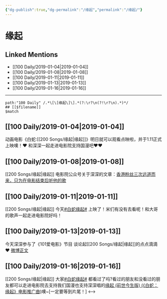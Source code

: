 ```yaml
---
{"dg-publish":true,"dg-permalink":"/缘起","permalink":"/缘起/"}
---
```


# 缘起

## Linked Mentions
- [[100 Daily/2019-01-04\|2019-01-04]]
- [[100 Daily/2019-01-08\|2019-01-08]]
- [[100 Daily/2019-01-11\|2019-01-11]]
- [[100 Daily/2019-01-13\|2019-01-13]]
- [[100 Daily/2019-01-16\|2019-01-16]]


---

```expander
path:"100 Daily" /.*\[\[缘起\]\].*(?:\r?\n(?!\r?\n).*)*/
## [[$filename]]
$match
```
## [[100 Daily/2019-01-04\|2019-01-04]]
动画电影《白蛇:[[200 Songs/缘起\|缘起]]》明日就可以观看点映啦，并于1.11正式上映噢！❤️
和深深一起走进电影院支持国漫吧❤️❤️
[](https://m.weibo.cn/1736988591/4324717663534056)

## [[100 Daily/2019-01-08\|2019-01-08]]
[[200 Songs/缘起\|缘起]]
电影院公众号关于深深的文章：[香港粉丝三次远道而来，只为在电影结束后听他的歌](https://weibo.cn/sinaurl?u=https%3A%2F%2Fmp.weixin.qq.com%2Fs%3F__biz%3DMzA5NTAwNzc2MA%3D%3D%26mid%3D2655658759%26idx%3D1%26sn%3D2fc826414bb8ce47f33e1aacc8eef067)
## [[100 Daily/2019-01-11\|2019-01-11]]
[[200 Songs/缘起\|缘起]]
今天[#白蛇缘起#](https://s.weibo.com/weibo?q=%23%E7%99%BD%E8%9B%87%E7%BC%98%E8%B5%B7%23) 上映了！米们有没有去看呢！和大哥的歌声一起走进电影院好吗！
[](https://m.weibo.cn/1736988591/4327246389303438)
## [[100 Daily/2019-01-13\|2019-01-13]]
今天深深参与了《101爱电影》节目 谈论起[[200 Songs/缘起\|缘起]]的点点滴滴❤️
[微博正文](https://weibo.com/detail/4328111409708229)

## [[100 Daily/2019-01-16\|2019-01-16]]
[[200 Songs/缘起\|缘起]]
大家[#白蛇缘起#](https://s.weibo.com/weibo?q=%23%E7%99%BD%E8%9B%87%E7%BC%98%E8%B5%B7%23) 都看过了吗?看过的朋友和没看过的朋友都可以走进电影院去支持我们国漫也支持深深唱的[](https://s.weibo.com/weibo?q=%23%E7%BC%98%E8%B5%B7%20(%E5%89%8D%E4%B8%96%E4%BB%8A%E7%94%9F%E7%89%88)%20(%E3%80%8A%E7%99%BD%E8%9B%87%EF%BC%9A%E7%BC%98%E8%B5%B7%E3%80%8B%E7%94%B5%E5%BD%B1%E6%8E%A8%E5%B9%BF%E6%9B%B2)%5B%E9%9F%B3%E4%B9%90%5D%23)[缘起 (前世今生版) (《白蛇：缘起》电影推广曲)](https://weibo.com/u/6466290670?sudaref=passport.weibo.com#%E7%BC%98%E8%B5%B7%20(%E5%89%8D%E4%B8%96%E4%BB%8A%E7%94%9F%E7%89%88)%20(%E3%80%8A%E7%99%BD%E8%9B%87%EF%BC%9A%E7%BC%98%E8%B5%B7%E3%80%8B%E7%94%B5%E5%BD%B1%E6%8E%A8%E5%B9%BF%E6%9B%B2)[%E9%9F%B3%E4%B9%90]#)噢~[一定要等到片尾！]
[](https://m.weibo.cn/1736988591/4329174598117188)
<-->